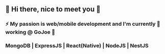 ## 👋 Hi there, nice to meet you 👋
### ⚡ My passion is web/mobile development and I'm currently 🔭 working @ GoJoe :tennis:
###     MongoDB | ExpressJS | React(Native) | NodeJS | NestJS

<!--
**SorinGabriel02/SorinGabriel02** is a ✨ _special_ ✨ repository because its `README.md` (this file) appears on your GitHub profile.

Here are some ideas to get you started:

- 🔭 I’m currently working on ...
- 🌱 I’m currently learning ...
- 👯 I’m looking to collaborate on ...
- 🤔 I’m looking for help with ...
- 💬 Ask me about ...
- 📫 How to reach me: ...
- 😄 Pronouns: ...
- ⚡ Fun fact: ...
-->
